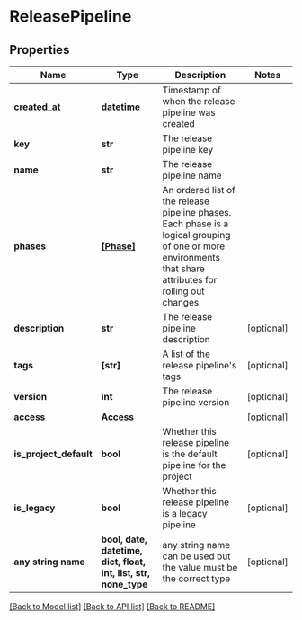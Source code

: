 # ReleasePipeline


## Properties
Name | Type | Description | Notes
------------ | ------------- | ------------- | -------------
**created_at** | **datetime** | Timestamp of when the release pipeline was created | 
**key** | **str** | The release pipeline key | 
**name** | **str** | The release pipeline name | 
**phases** | [**[Phase]**](Phase.md) | An ordered list of the release pipeline phases. Each phase is a logical grouping of one or more environments that share attributes for rolling out changes. | 
**description** | **str** | The release pipeline description | [optional] 
**tags** | **[str]** | A list of the release pipeline&#39;s tags | [optional] 
**version** | **int** | The release pipeline version | [optional] 
**access** | [**Access**](Access.md) |  | [optional] 
**is_project_default** | **bool** | Whether this release pipeline is the default pipeline for the project | [optional] 
**is_legacy** | **bool** | Whether this release pipeline is a legacy pipeline | [optional] 
**any string name** | **bool, date, datetime, dict, float, int, list, str, none_type** | any string name can be used but the value must be the correct type | [optional]

[[Back to Model list]](../README.md#documentation-for-models) [[Back to API list]](../README.md#documentation-for-api-endpoints) [[Back to README]](../README.md)


